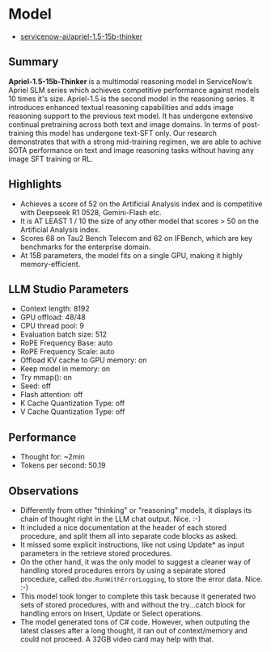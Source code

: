 # Model

- [servicenow-ai/apriel-1.5-15b-thinker](https://huggingface.co/ServiceNow-AI/Apriel-1.5-15b-Thinker)

## Summary

**Apriel-1.5-15b-Thinker** is a multimodal reasoning model in ServiceNow’s Apriel SLM series which achieves competitive performance against models 10 times it's size. Apriel-1.5 is the second model in the reasoning series. It introduces enhanced textual reasoning capabilities and adds image reasoning support to the previous text model. It has undergone extensive continual pretraining across both text and image domains. In terms of post-training this model has undergone text-SFT only. Our research demonstrates that with a strong mid-training regimen, we are able to achive SOTA performance on text and image reasoning tasks without having any image SFT training or RL.

## Highlights

- Achieves a score of 52 on the Artificial Analysis index and is competitive with Deepseek R1 0528, Gemini-Flash etc.
- It is AT LEAST 1 / 10 the size of any other model that scores > 50 on the Artificial Analysis index.
- Scores 68 on Tau2 Bench Telecom and 62 on IFBench, which are key benchmarks for the enterprise domain.
- At 15B parameters, the model fits on a single GPU, making it highly memory-efficient.

## LLM Studio Parameters

- Context length: 8192
- GPU offload: 48/48
- CPU thread pool: 9
- Evaluation batch size: 512
- RoPE Frequency Base: auto
- RoPE Frequency Scale: auto
- Offload KV cache to GPU memory: on
- Keep model in memory: on
- Try mmap(): on
- Seed: off
- Flash attention: off
- K Cache Quantization Type: off
- V Cache Quantization Type: off

## Performance

- Thought for: ~2min
- Tokens per second: 50.19

## Observations

- Differently from other "thinking" or "reasoning" models, it displays its chain of thought right in the LLM chat output. Nice. :-)
- It included a nice documentation at the header of each stored procedure, and split them all into separate code blocks as asked.
- It missed some explicit instructions, like not using Update* as input parameters in the retrieve stored procedures.
- On the other hand, it was the only model to suggest a cleaner way of handling stored procedures errors by using a separate stored procedure, called `dbo.RunWithErrorLogging`, to store the error data. Nice. :-)
- This model took longer to complete this task because it generated two sets of stored procedures, with and without the try...catch block for handling errors on Insert, Update or Select operations.
- The model generated tons of C# code. However, when outputing the latest classes after a long thought, it ran out of context/memory and could not proceed. A 32GB video card may help with that.
